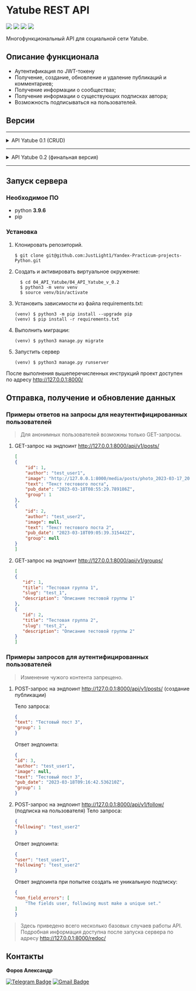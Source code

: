 # Yatube REST API 

![](https://img.shields.io/badge/Django-3.2.16-blue)
![](https://img.shields.io/badge/Django_REST_framework-3.12.4-blue)
![](https://img.shields.io/badge/Djoser-2.1.0-blue)
![](https://img.shields.io/badge/Djangorestframework_simplejwt-4.7.2-blue)

Многофункциональный API для социальной сети Yatube.


## Описание функционала
- Аутентификация по JWT-токену
- Получение, cоздание, обновление и удаление публикаций и комментариев;
- Получение информации о сообществах;
- Получение информации о существующих подписках автора;
- Возможность подписываться на пользователей.







## Версии

---
<details>
  <summary>
    API Yatube 0.1 (CRUD)
  </summary>

  <br>
 
  | Ссылка | Цель | Задачи  | Библиотеки|
  | :-----: | :-------------- | :---------- | :-------:|
|  [API Yatube 0.1 (CRUD)](https://github.com/JustLight1/Yandex-Practicum-projects-Python/tree/main/04_API_Yatube/04_API_Yatube_v_0.1)|Написать API-сервис для проекта Yatube, поддерживающий CRUD для основных моделей проекта|Познакомиться с DRF: разобраться с основами сериализации данных; разобраться в работе view-функций/классов/сетов; научиться работать с SimpleRouter и DefaultRouter; познакомиться с токенами (Authtoken, JWT-токен), библиотекой Djoiser.|![Django](https://img.shields.io/badge/Django-3.2.16-blue)![Django_REST_framework](https://img.shields.io/badge/DRF-3.12.4-blue)![Djoiser](https://img.shields.io/badge/Djoiser-2.1.0-blue)|

</details>

---

<details>
  <summary>
    API Yatube 0.2 (финальная версия)
  </summary>
  
  <br>
  
  | Ссылка | Цель | Задачи  | Библиотеки|
  | :-----: | :-------------- | :---------- | :-------:|
 |  [API Yatube 0.2 (финальная версия)](https://github.com/JustLight1/Yandex-Practicum-projects-Python/tree/main/04_API_Yatube/04_API_Yatube_v_0.2)|Доработать API-сервис для проекта Yatube: реализовать пермишены, фильтрацию, сортировку и поиск по запросам клиентов, добавить пагинацию ответов от API, установить ограничение количества запросов к API.|Разобраться с Permissions, Throttling, пагинацией и фильтрацией в DRF; научиться генерировать документацию к API-сервисам.|![Django](https://img.shields.io/badge/Django-3.2.16-blue)![Django_REST_framework](https://img.shields.io/badge/DRF-3.12.4-blue)

</details>

---




## Запуск сервера
### Необходимое ПО

* python **3.9.6**
* pip

### Установка

1. Клонировать репозиторий.
   ```
   $ git clone git@github.com:JustLight1/Yandex-Practicum-projects-Python.git
   ```
2. Cоздать и активировать виртуальное окружение:
    ```
      $ cd 04_API_Yatube/04_API_Yatube_v_0.2
      $ python3 -m venv venv
      $ source venv/bin/activate
    ```

3. Установить зависимости из файла requirements.txt:
    ```
    (venv) $ python3 -m pip install --upgrade pip
    (venv) $ pip install -r requirements.txt
    ```

4. Выполнить миграции:
    ```
    (venv) $ python3 manage.py migrate
    ```
5. Запустить сервер
    ```
    (venv) $ python3 manage.py runserver
    ```
После выполнения вышеперечисленных инструкций проект доступен по адресу http://127.0.0.1:8000/

## Отправка, получение и обновление данных

### Примеры ответов на запросы для неаутентифицированных пользователей

> Для анонимных пользователей возможны только GET-запросы.

1. GET-запрос на эндпоинт http://127.0.0.1:8000/api/v1/posts/
    ```json
    [
    {
        "id": 1,
        "author": "test_user1",
        "image": "http://127.0.0.1:8000/media/posts/photo_2023-03-17_20.53.10.jpeg",
        "text": "Текст тестового поста",
        "pub_date": "2023-03-18T08:55:29.789186Z",
        "group": 1
    },
    {
        "id": 2,
        "author": "test_user2",
        "image": null,
        "text": "Текст тестового поста 2",
        "pub_date": "2023-03-18T09:05:39.315442Z",
        "group": null
    }
    ]
    ```
2. GET-запрос на эндпоинт http://127.0.0.1:8000/api/v1/groups/
     ```json
     [
    {
        "id": 1,
        "title": "Тестовая группа 1",
        "slug": "test_1",
        "description": "Описание тестовой группы 1"
    },
    {
        "id": 2,
        "title": "Тестовая группа 2",
        "slug": "test_2",
        "description": "Описание тестовой группы 2"
    }
    ]
     ```

### Примеры запросов для аутентифицированных пользователей

> Изменение чужого контента запрещено.

1. POST-запрос на эндпоинт http://127.0.0.1:8000/api/v1/posts/ (создание публикации)
   
    Тело запроса:
    ```json
    {
    "text": "Тестовый пост 3",
    "group": 1
    }
    ```
    Ответ эндпоинта:
    
    ```json
    {
    "id": 3,
    "author": "test_user1",
    "image": null,
    "text": "Тестовый пост 3",
    "pub_date": "2023-03-18T09:16:42.536210Z",
    "group": 1
    }
    ```
2. POST-запрос на эндпоинт http://127.0.0.1:8000/api/v1/follow/ (подписка на пользователя)
    Тело запроса:
    ```json
    {
    "following": "test_user2"
    }
    ```
    Ответ эндпоинта:
    ```json
    {
    "user": "test_user1",
    "following": "test_user2"
    }   
    ```
    Ответ эндпоинта при попытке создать не уникальную подписку:
    ```json
    {
    "non_field_errors": [
        "The fields user, following must make a unique set."
    ]
    }
    ```

> Здесь приведено всего несколько базовых случаев работы API.
> Подробная информация доступна после запуска сервера по адресу http://127.0.0.1:8000/redoc/
    


## Контакты
**Форов Александр** 

[![Telegram Badge](https://img.shields.io/badge/-Light_88-blue?style=social&logo=telegram&link=https://t.me/Light_88)](https://t.me/Light_88) [![Gmail Badge](https://img.shields.io/badge/forov.py@gmail.com-c14438?style=flat&logo=Gmail&logoColor=white&link=mailto:forov.py@gmail.com)](mailto:forov.py@gmail.com)